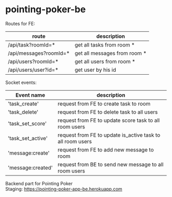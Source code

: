 # pointing-poker-be

Routes for FE:

| route                   | description                   |
| ----------------------- | ----------------------------- |
| /api/task?roomId=\*     | get all tasks from room \*    |
| /api/messages?roomId=\* | get all messages from room \* |
| /api/users?roomId=*    | get all users from room * |
| /api/users/user?id=*    | get user by his id|

Socket events:

| Event name        | description                                                |
| ----------------- | ---------------------------------------------------------- |
| 'task_create'     | request from FE to create task to room                     |
| 'task_delete'     | request from FE to delete task to all users                |
| 'task_set_score'  | request from FE to update score task to all room users     |
| 'task_set_active' | request from FE to update is_active task to all room users |
| 'message:create'  | request from FE to add new message to room                 |
| 'message:created' | request from BE to send new message to all room users      |

Backend part for Pointing Poker  
Staging: https://pointing-poker-app-be.herokuapp.com
